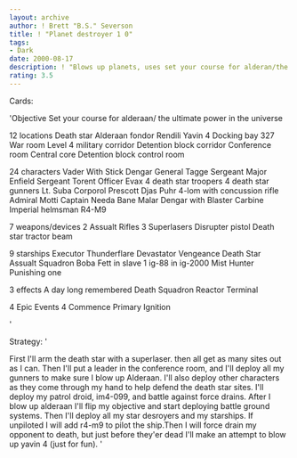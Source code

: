 ```yaml
---
layout: archive
author: ! Brett "B.S." Severson
title: ! "Planet destroyer 1 0"
tags:
- Dark
date: 2000-08-17
description: ! "Blows up planets, uses set your course for alderan/the ultimate power in the universe objective. Has a powerful space fleet for high force drains."
rating: 3.5
---
```

Cards: 

'Objective
Set your course for alderaan/ the ultimate power in the universe

12 locations
Death star
Alderaan
fondor
Rendili
Yavin 4
Docking bay 327
War room
Level 4 military corridor
Detention block corridor
Conference room
Central core
Detention block control room

24 characters
Vader With Stick
Dengar
General Tagge
Sergeant Major Enfield
Sergeant Torent
Officer Evax
4 death star troopers
4 death star gunners
Lt. Suba
Corporol Prescott
Djas Puhr
4-lom with concussion rifle
Admiral Motti
Captain Needa
Bane Malar
Dengar with Blaster Carbine
Imperial helmsman
R4-M9

7 weapons/devices
2 Assualt Rifles
3 Superlasers
Disrupter pistol
Death star tractor beam

9 starships
Executor
Thunderflare
Devastator
Vengeance
Death Star Assualt Squadron
Boba Fett in slave 1
ig-88 in ig-2000
Mist Hunter
Punishing one

3 effects
A day long remembered
Death Squadron
Reactor Terminal

4 Epic Events
4 Commence Primary Ignition



'

Strategy: '

First I'll arm the death star with a superlaser. then all get as many sites out as I can. Then I'll put a leader in the conference room, and I'll deploy all my gunners to make sure I blow up Alderaan. I'll also deploy other characters as they come through my hand to help defend the death star sites. I'll deploy my patrol droid, im4-099, and battle against force drains. After I blow up alderaan I'll flip my objective and start deploying battle ground systems. Then I'll deploy all my star desroyers and my starships. If unpiloted I will add r4-m9 to pilot the ship.Then I will force drain my opponent to death, but just before they'er dead I'll make an attempt to blow up yavin 4 (just for fun). '